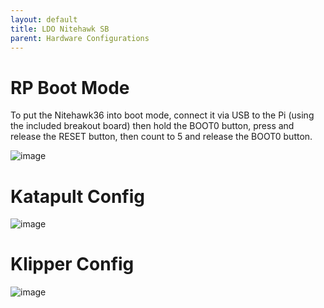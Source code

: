 ```yaml
---
layout: default 
title: LDO Nitehawk SB
parent: Hardware Configurations
---
```


# RP Boot Mode

To put the Nitehawk36 into boot mode, connect it via USB to the Pi (using the included breakout board) then hold the BOOT0 button, press and release the RESET button, then count to 5 and release the BOOT0 button.

![image](https://github.com/user-attachments/assets/41434c22-25da-49c5-9d3c-026138f8009c)


# Katapult Config

![image](https://github.com/user-attachments/assets/c28f80ab-3460-401a-873b-43b6336ac004)


# Klipper Config

![image](https://github.com/user-attachments/assets/195fe4be-9ed4-4638-aa19-e6fc934c3b22)


